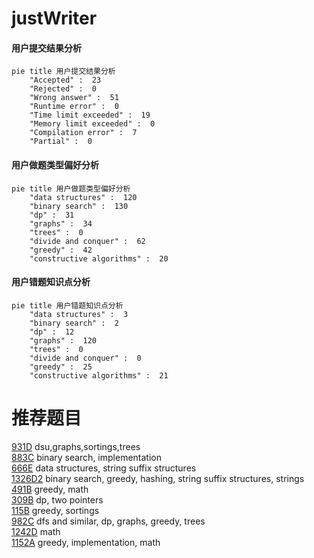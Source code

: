 # justWriter

<!-- tabs:start -->



#### **用户提交结果分析**

```mermaid
pie title 用户提交结果分析
    "Accepted" :  23
    "Rejected" :  0
    "Wrong answer" :  51
    "Runtime error" :  0
    "Time limit exceeded" :  19
    "Memory limit exceeded" :  0
    "Compilation error" :  7
    "Partial" :  0
```

#### **用户做题类型偏好分析**

```mermaid
pie title 用户做题类型偏好分析
    "data structures" :  120
    "binary search" :  130
    "dp" :  31
    "graphs" :  34
    "trees" :  0
    "divide and conquer" :  62
    "greedy" :  42
    "constructive algorithms" :  20
```
#### **用户错题知识点分析**

```mermaid
pie title 用户错题知识点分析
    "data structures" :  3
    "binary search" :  2
    "dp" :  12
    "graphs" :  120
    "trees" :  0
    "divide and conquer" :  0
    "greedy" :  25
    "constructive algorithms" :  21
```



<!-- tabs:end -->
# 推荐题目
[931D](https://codeforces.com/contest/931/problem/D)		dsu,graphs,sortings,trees		  
[883C](https://codeforces.com/contest/883/problem/C)		binary search,
                        implementation		  
[666E](https://codeforces.com/contest/666/problem/E)		data structures,
                        string suffix structures		  
[1326D2](https://codeforces.com/contest/1326D/problem/2)		binary search,
                        greedy,
                        hashing,
                        string suffix structures,
                        strings		  
[491B](https://codeforces.com/contest/491/problem/B)		greedy,
                        math		  
[309B](https://codeforces.com/contest/309/problem/B)		dp,
                        two pointers		  
[115B](https://codeforces.com/contest/115/problem/B)		greedy,
                        sortings		  
[982C](https://codeforces.com/contest/982/problem/C)		dfs and similar,
                        dp,
                        graphs,
                        greedy,
                        trees		  
[1242D](https://codeforces.com/contest/1242/problem/D)		math		  
[1152A](https://codeforces.com/contest/1152/problem/A)		greedy,
                        implementation,
                        math		  
